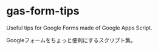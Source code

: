 # gas-form-tips
Useful tips for Google Forms made of Google Apps Script.

Googleフォームをちょっと便利にするスクリプト集。

